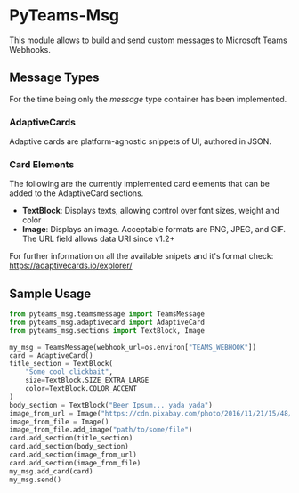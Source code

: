 # PyTeams-Msg
This module allows to build and send custom messages to Microsoft Teams Webhooks.

## Message Types
For the time being only the *message* type container has been implemented.

### AdaptiveCards
Adaptive cards are platform-agnostic snippets of UI, authored in JSON.

### Card Elements
The following are the currently implemented card elements that can be added to the AdaptiveCard sections.
- **TextBlock**: Displays texts, allowing control over font sizes, weight and color
- **Image**: Displays an image. Acceptable formats are PNG, JPEG, and GIF. The URL field allows data URI since v1.2+ 

For further information on all the available snipets and it's format check: https://adaptivecards.io/explorer/
## Sample Usage

```python
from pyteams_msg.teamsmessage import TeamsMessage
from pyteams_msg.adaptivecard import AdaptiveCard
from pyteams_msg.sections import TextBlock, Image
    
my_msg = TeamsMessage(webhook_url=os.environ["TEAMS_WEBHOOK"])
card = AdaptiveCard()
title_section = TextBlock(
    "Some cool clickbait",
    size=TextBlock.SIZE_EXTRA_LARGE
    color=TextBlock.COLOR_ACCENT
)
body_section = TextBlock("Beer Ipsum... yada yada")
image_from_url = Image("https://cdn.pixabay.com/photo/2016/11/21/15/48/dog-1846066_960_720.jpg")
image_from_file = Image()
image_from_file.add_image("path/to/some/file")
card.add_section(title_section)
card.add_section(body_section)
card.add_section(image_from_url)
card.add_section(image_from_file)
my_msg.add_card(card)
my_msg.send()
```
